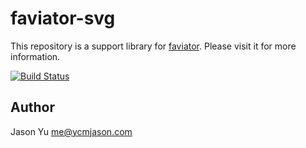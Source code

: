 # faviator-svg
This repository is a support library for [faviator](https://www.npmjs.com/package/faviator). Please visit it for more information.

[![Build Status](https://travis-ci.org/faviator/create-svg-favicon.svg?branch=master)](https://travis-ci.org/faviator/create-svg-favicon)

## Author
Jason Yu <me@ycmjason.com>
